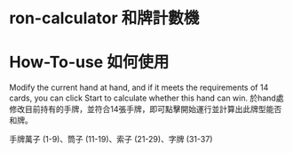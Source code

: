 # ron-calculator 和牌計數機

# How-To-use 如何使用
Modify the current hand at hand, and if it meets the requirements of 14 cards, you can click Start to calculate whether this hand can win.
於hand處修改目前持有的手牌，並符合14張手牌，即可點擊開始運行並計算出此牌型能否和牌。

手牌萬子 (1-9)、筒子 (11-19)、索子 (21-29)、字牌 (31-37)
